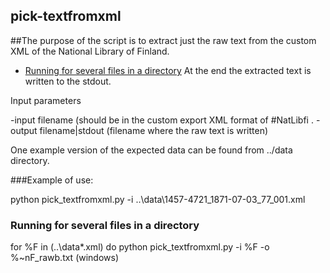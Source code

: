 ## pick-textfromxml

##The purpose of the script is to extract just the raw text from the custom XML of the National Library of Finland.

- [Running for several files in a directory](#running-for-several-files-in-a-directory)
At the end the extracted text is written to the stdout.

Input parameters

-input filename  (should be in the custom export XML format of #NatLibfi .
-output filename|stdout   (filename where the raw text is written)

One example version of the expected data can be found from ../data directory.

###Example of use:

python pick_textfromxml.py -i ..\data\1457-4721_1871-07-03_77_001.xml


### Running for several files in a directory

for %F in (..\data\*.xml) do python pick_textfromxml.py -i %F -o %~nF_rawb.txt    (windows)
